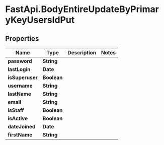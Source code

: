 # FastApi.BodyEntireUpdateByPrimaryKeyUsersIdPut

## Properties
Name | Type | Description | Notes
------------ | ------------- | ------------- | -------------
**password** | **String** |  | 
**lastLogin** | **Date** |  | 
**isSuperuser** | **Boolean** |  | 
**username** | **String** |  | 
**lastName** | **String** |  | 
**email** | **String** |  | 
**isStaff** | **Boolean** |  | 
**isActive** | **Boolean** |  | 
**dateJoined** | **Date** |  | 
**firstName** | **String** |  | 
